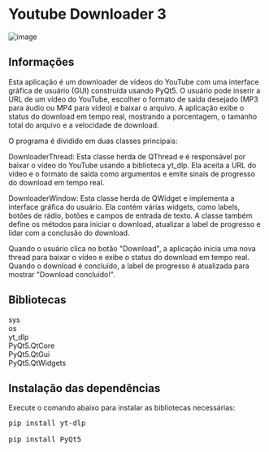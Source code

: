 # Youtube Downloader 3
![image](https://user-images.githubusercontent.com/101942554/226234944-e7fcc281-1f2d-4210-a8f5-9e3ff3833f49.png)

## Informações

Esta aplicação é um downloader de vídeos do YouTube com uma interface gráfica de usuário (GUI) construída usando PyQt5. O usuário pode inserir a URL de um vídeo do YouTube, escolher o formato de saída desejado (MP3 para áudio ou MP4 para vídeo) e baixar o arquivo. A aplicação exibe o status do download em tempo real, mostrando a porcentagem, o tamanho total do arquivo e a velocidade de download.

O programa é dividido em duas classes principais:

DownloaderThread: Esta classe herda de QThread e é responsável por baixar o vídeo do YouTube usando a biblioteca yt_dlp. Ela aceita a URL do vídeo e o formato de saída como argumentos e emite sinais de progresso do download em tempo real.

DownloaderWindow: Esta classe herda de QWidget e implementa a interface gráfica do usuário. Ela contém várias widgets, como labels, botões de rádio, botões e campos de entrada de texto. A classe também define os métodos para iniciar o download, atualizar a label de progresso e lidar com a conclusão do download.

Quando o usuário clica no botão "Download", a aplicação inicia uma nova thread para baixar o vídeo e exibe o status do download em tempo real. Quando o download é concluído, a label de progresso é atualizada para mostrar "Download concluído!".

## Bibliotecas

sys </br>
os </br>
yt_dlp </br>
PyQt5.QtCore </br>
PyQt5.QtGui </br>
PyQt5.QtWidgets </br>

## Instalação das dependências
Execute o comando abaixo para instalar as bibliotecas necessárias:

<pre>
pip install yt-dlp

pip install PyQt5
</pre>

